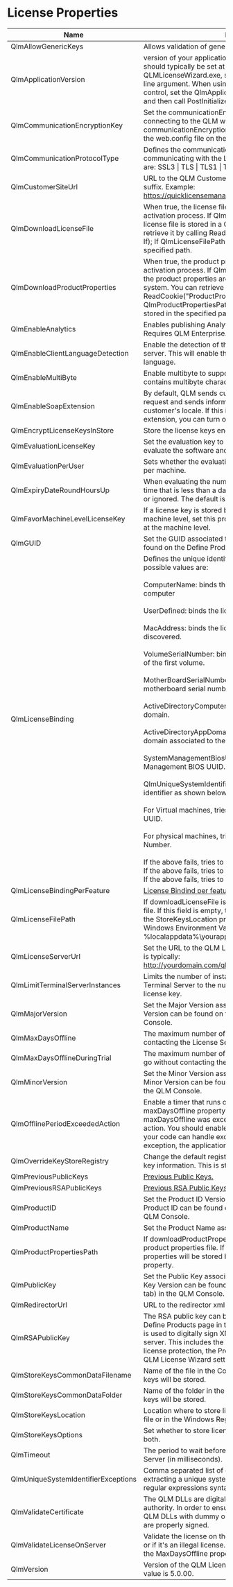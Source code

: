 # License Properties

<table data-full-width="true"><thead><tr><th width="376">Name</th><th>Description</th></tr></thead><tbody><tr><td>QlmAllowGenericKeys</td><td>Allows validation of generic license keys.</td></tr><tr><td>QlmApplicationVersion</td><td>version of your application. Example: 2.1.3. This property should typically be set at runtime. When using the QLMLicenseWizard.exe, specify the /appversion command line argument. When using the QLM License Wizard .NET control, set the QlmApplicationVersion property at runtime and then call PostInitialize().</td></tr><tr><td>QlmCommunicationEncryptionKey</td><td>Set the communicationEncryptionKey to use when connecting to the QLM web service. The communicationEncryptionKey must match the one defined in the web.config file on the web server.</td></tr><tr><td>QlmCommunicationProtocolType</td><td>Defines the communication protocol type to use when communicating with the License Server. The available options are: SSL3 | TLS | TLS1 | TLS12</td></tr><tr><td>QlmCustomerSiteUrl</td><td>URL to the QLM Customer Site. Do not include the index.html suffix. Example: <a href="https://quicklicensemanager.com/qlmdemo/QlmCustomerSite">https://quicklicensemanager.com/qlmdemo/QlmCustomerSite</a></td></tr><tr><td>QlmDownloadLicenseFile</td><td>When true, the license file is downloaded during the activation process. If QlmLicenseFilePath is not set, the license file is stored in a QLM cookie on the system. You can retrieve it by calling ReadCookie("LicenseFile", 0, out string lf); If QlmLicenseFilePath is set, the license file is stored in the specified path.</td></tr><tr><td>QlmDownloadProductProperties</td><td>When true, the product properties are downloaded during the activation process. If QlmProductPropertiesPath is not set, the product properties are stored in a QLM cookie on the system. You can retrieve them by calling ReadCookie("ProductProperties", 0, out string pps); If QlmProductPropertiesPath is set, the product properties file is stored in the specified path.</td></tr><tr><td>QlmEnableAnalytics</td><td>Enables publishing Analytics Data to the License Server. Requires QLM Enterprise.</td></tr><tr><td>QlmEnableClientLanguageDetection</td><td>Enable the detection of the client locale to send it to the server. This will enable the server to respond in the client language.</td></tr><tr><td>QlmEnableMultiByte</td><td>Enable multibyte to support systems with a ComputerID that contains multibyte characters.</td></tr><tr><td>QlmEnableSoapExtension</td><td>By default, QLM sends custom headers with every SOAP request and sends information to the server related to the customer's locale. If this interferes with your own SOAP extension, you can turn off QLM's extension.</td></tr><tr><td>QlmEncryptLicenseKeysInStore</td><td>Store the license keys encrypted on the system,</td></tr><tr><td>QlmEvaluationLicenseKey</td><td>Set the evaluation key to use when the user selects to evaluate the software and does not have a license key.</td></tr><tr><td>QlmEvaluationPerUser</td><td>Sets whether the evaluation information is stored per user or per machine.</td></tr><tr><td>QlmExpiryDateRoundHoursUp</td><td>When evaluating the number of days left for a license, any time that is less than a day can either be rounded up to a day or ignored. The default is to round up to a day.</td></tr><tr><td>QlmFavorMachineLevelLicenseKey</td><td>If a license key is stored both at the user level and the machine level, set this property to true to favor the key stored at the machine level.</td></tr><tr><td>QlmGUID</td><td>Set the GUID associated to your product. The GUID can be found on the Define Product page in the QLM Console.</td></tr><tr><td>QlmLicenseBinding</td><td>Defines the unique identifier a license is bound to. The possible values are:<br><br>ComputerName: binds the license to the name of the computer<br><br>UserDefined: binds the license to a user-defined identifier<br><br>MacAddress: binds the license to the first MAC address discovered.<br><br>VolumeSerialNumber: binds the license to the serial number of the first volume.<br><br>MotherBoardSerialNumber: binds the license to the motherboard serial number.<br><br>ActiveDirectoryComputerDomain: binds the license to the AD domain.<br><br>ActiveDirectoryAppDomain: binds the license to the AD domain associated to the account running the application.<br><br>SystemManagementBiosUuid: binds the license to the System Management BIOS UUID.<br><br>QlmUniqueSystemIdentifier1: binds the license to a unique identifier as shown below:<br><br>For Virtual machines, tries to get System Management BIOS UUID.<br><br>For physical machines, tries to get Motherboard Serial Number.<br><br>If the above fails, tries to get the first Volume Serial Number.<br>If the above fails, tries to get first MAC Address.<br>If the above fails, tries to get the Computer Name.</td></tr><tr><td>QlmLicenseBindingPerFeature</td><td><a href="../../fundamental-concepts/variablelicensebinding.md">License Bindind per feature</a></td></tr><tr><td>QlmLicenseFilePath</td><td>If downloadLicenseFile is true, specify the path of the license file. If this field is empty, the license file is stored based on the StoreKeysLocation property. The path can include Windows Environment Variables. Example: %localappdata%\yourapp\license.xml</td></tr><tr><td>QlmLicenseServerUrl</td><td>Set the URL to the QLM License Server. The value of this URL is typically: <a href="http://yourdomain.com/qlmlicenseserver/qlmservice.asmx">http://yourdomain.com/qlmlicenseserver/qlmservice.asmx</a></td></tr><tr><td>QlmLimitTerminalServerInstances</td><td>Limits the number of instances of your app running on a Terminal Server to the number of floating seats defined in the license key.</td></tr><tr><td>QlmMajorVersion</td><td>Set the Major Version associated to your product. The Major Version can be found on the Define Products page in the QLM Console.</td></tr><tr><td>QlmMaxDaysOffline</td><td>The maximum number of days a user can go without contacting the License Server.</td></tr><tr><td>QlmMaxDaysOfflineDuringTrial</td><td>The maximum number of days a user with a trial license can go without contacting the License Server.</td></tr><tr><td>QlmMinorVersion</td><td>Set the Minor Version associated with your product. The Minor Version can be found on the Define Products page in the QLM Console.</td></tr><tr><td>QlmOfflinePeriodExceededAction</td><td>Enable a timer that runs once per day and checks the maxDaysOffline property. If the timer detects that the maxDaysOffline was exceeded, it will trigger the selected action. You should enable the ThrowException option only if your code can handle exceptions. If you do not handle the exception, the application will crash.</td></tr><tr><td>QlmOverrideKeyStoreRegistry</td><td>Change the default registry key where QLM stores license key information. This is strictly for permanent licenses.</td></tr><tr><td>QlmPreviousPublicKeys</td><td><a href="../../how-to/how-to-release-a-new-version-of-your-product-with-new-encryption-keys.md">Previous Public Keys.</a></td></tr><tr><td>QlmPreviousRSAPublicKeys</td><td><a href="../../how-to/how-to-release-a-new-version-of-your-product-with-new-encryption-keys.md">Previous RSA Public Keys.</a></td></tr><tr><td>QlmProductID</td><td>Set the Product ID Version associated with your product. The Product ID can be found on the Define Products page in the QLM Console.</td></tr><tr><td>QlmProductName</td><td>Set the Product Name associated with your product.</td></tr><tr><td>QlmProductPropertiesPath</td><td>If downloadProductProperties is true, specify the path of the product properties file. If this field is empty, the product properties will be stored based on the StoreKeysLocation property.</td></tr><tr><td>QlmPublicKey</td><td>Set the Public Key associated with your product. The Public Key Version can be found on the Define Products page (Keys tab) in the QLM Console.</td></tr><tr><td>QlmRedirectorUrl</td><td>URL to the redirector xml file for Disaster Recovery.</td></tr><tr><td>QlmRSAPublicKey</td><td>The RSA public key can be found in the Keys tab on the Define Products page in the QLM Console. The RSA key pair is used to digitally sign XML documents returned by the server. This includes the license file for cross-platform license protection, the Product Properties XML file, and the QLM License Wizard settings file.</td></tr><tr><td>QlmStoreKeysCommonDataFilename</td><td>Name of the file in the CommonData folder where license keys will be stored.</td></tr><tr><td>QlmStoreKeysCommonDataFolder</td><td>Name of the folder in the CommonData folder where license keys will be stored.</td></tr><tr><td>QlmStoreKeysLocation</td><td>Location where to store license keys. Keys can be stored in a file or in the Windows Registry.</td></tr><tr><td>QlmStoreKeysOptions</td><td>Set whether to store license keys per user, per machine, or both.</td></tr><tr><td>QlmTimeout</td><td>The period to wait before timing out a call to the License Server (in milliseconds).</td></tr><tr><td>QlmUniqueSystemIdentifierExceptions</td><td>Comma separated list of exceptions to exclude when extracting a unique system identifier. The exception must use regular expressions syntax.</td></tr><tr><td>QlmValidateCertificate</td><td>The QLM DLLs are digitally signed by a trusted certificate authority. In order to ensure that hackers do not replace the QLM DLLs with dummy ones, QLM can validate that the DLLs are properly signed.</td></tr><tr><td>QlmValidateLicenseOnServer</td><td>Validate the license on the server to check if it was revoked or if it's an illegal license. This property works in tandem with the MaxDaysOffline property.</td></tr><tr><td>QlmVersion</td><td>Version of the QLM License Engine to use. The recommended value is 5.0.00.</td></tr></tbody></table>
